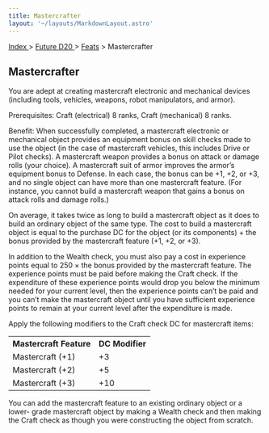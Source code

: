 ```yaml
---
title: Mastercrafter
layout: '~/layouts/MarkdownLayout.astro'
---
```


[ Index ](/) > [ Future D20 ](/future.d20.srd) > [Feats](/future.d20.srd/feats) > Mastercrafter

## Mastercrafter

You are adept at creating mastercraft electronic and mechanical devices
(including tools, vehicles, weapons, robot manipulators, and armor).

Prerequisites: Craft (electrical) 8 ranks, Craft (mechanical) 8 ranks.

Benefit: When successfully completed, a mastercraft electronic or mechanical
object provides an equipment bonus on skill checks made to use the object (in
the case of mastercraft vehicles, this includes Drive or Pilot checks). A
mastercraft weapon provides a bonus on attack or damage rolls (your choice). A
mastercraft suit of armor improves the armor’s equipment bonus to Defense. In
each case, the bonus can be +1, +2, or +3, and no single object can have more
than one mastercraft feature. (For instance, you cannot build a mastercraft
weapon that gains a bonus on attack rolls and damage rolls.)

On average, it takes twice as long to build a mastercraft object as it does to
build an ordinary object of the same type. The cost to build a mastercraft
object is equal to the purchase DC for the object (or its components) + the
bonus provided by the mastercraft feature (+1, +2, or +3).

In addition to the Wealth check, you must also pay a cost in experience points
equal to 250 × the bonus provided by the mastercraft feature. The experience
points must be paid before making the Craft check. If the expenditure of these
experience points would drop you below the minimum needed for your current
level, then the experience points can’t be paid and you can’t make the
mastercraft object until you have sufficient experience points to remain at
your current level after the expenditure is made.

Apply the following modifiers to the Craft check DC for mastercraft items:


<table> <tr><th>Mastercraft Feature</th><th>DC Modifier</th></tr> <tr><td>Mastercraft (+1)</td><td>+3</td></tr> <tr class="shaded"><td>Mastercraft (+2)</td><td>+5</td></tr> <tr><td>Mastercraft (+3)</td><td>+10</td></tr> </table>


You can add the mastercraft feature to an existing ordinary object or a lower-
grade mastercraft object by making a Wealth check and then making the Craft
check as though you were constructing the object from scratch.


